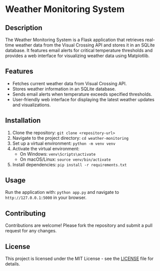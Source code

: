 # Weather Monitoring System

## Description
The Weather Monitoring System is a Flask application that retrieves real-time weather data from the Visual Crossing API and stores it in an SQLite database. It features email alerts for critical temperature thresholds and provides a web interface for visualizing weather data using Matplotlib.

## Features
- Fetches current weather data from Visual Crossing API.
- Stores weather information in an SQLite database.
- Sends email alerts when temperature exceeds specified thresholds.
- User-friendly web interface for displaying the latest weather updates and visualizations.

## Installation
1. Clone the repository: `git clone <repository-url>`
2. Navigate to the project directory: `cd weather-monitoring`
3. Set up a virtual environment: `python -m venv venv`
4. Activate the virtual environment: 
   - On Windows: `venv\Scripts\activate`
   - On macOS/Linux: `source venv/bin/activate`
5. Install dependencies: `pip install -r requirements.txt`

## Usage
Run the application with: `python app.py` and navigate to `http://127.0.0.1:5000` in your browser.

## Contributing
Contributions are welcome! Please fork the repository and submit a pull request for any changes.

## License
This project is licensed under the MIT License - see the [LICENSE](LICENSE) file for details.
